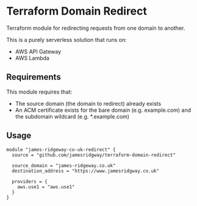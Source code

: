 # Terraform Domain Redirect
Terraform module for redirecting requests from one domain to another.

This is a purely serverless solution that runs on:

* AWS API Gateway
* AWS Lambda

## Requirements
This module requires that:

* The source domain (the domain to redirect) already exists
* An ACM certificate exists for the bare domain (e.g. example.com) and the subdomain wildcard (e.g. *.example.com)


## Usage
```hcl
module "james-ridgeway-co-uk-redirect" {
  source = "github.com/jamesridgway/terraform-domain-redirect"

  source_domain = "james-ridgeway.co.uk"
  destination_address = "https://www.jamesridgway.co.uk"

  providers = {
    aws.use1 = "aws.use1"
  }
}
```